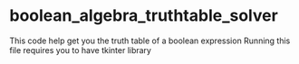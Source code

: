 # boolean_algebra_truthtable_solver
This code help get you the truth table of a boolean expression
Running this file requires you to have tkinter library 

